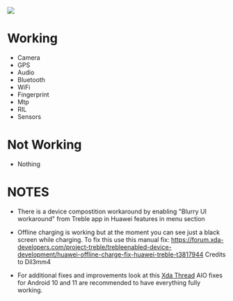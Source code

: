 ![](https://fdn2.gsmarena.com/vv/pics/huawei/huawei-p8-lite-2017-1.jpg)

# Working
* Camera
* GPS
* Audio
* Bluetooth
* WiFi
* Fingerprint
* Mtp
* RIL
* Sensors

# Not Working
* Nothing

# NOTES
* There is a device compostition workaround by enabling "Blurry UI workaround" from Treble app in Huawei features in menu section
* Offline charging is working but at the moment you can see just a black screen while charging. To fix this use this manual fix: https://forum.xda-developers.com/project-treble/trebleenabled-device-development/huawei-offline-charge-fix-huawei-treble-t3817944 Credits to Dil3mm4

* For additional fixes and improvements look at this [Xda Thread](https://forum.xda-developers.com/t/gsi-pie-and-quack-manual-fixes-for-hi6250-devices.3936745/)
AIO fixes for Android 10 and 11 are recommended to have everything fully working.